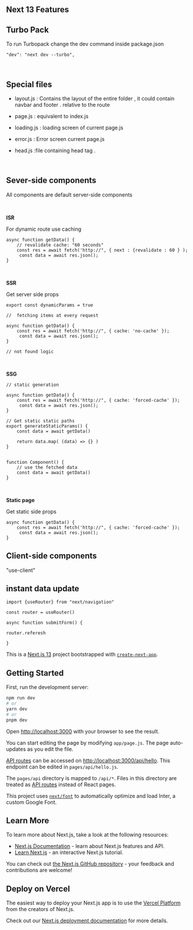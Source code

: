 
## Next 13 Features

## Turbo Pack
To run Turbopack change the dev command inside package.json 
```
"dev": "next dev --turbo",

```

<br> 

## Special files

- layout.js :
Contains the layout of the entire folder , it could contain navbar and footer . relative to the route

- page.js : equivalent to index.js

- loading.js : loading screen of current page.js

- error.js : Error screen current page.js

- head.js :file containing head tag .

 
<br> 

## Sever-side components
All components are default server-side components

<br> 

**ISR**

For dynamic route use caching

```
async function getData() {
    // revalidate cache: "60 seconds" 
    const res = await fetch('http://", { next : {revalidate : 60 } );  
     const data = await res.json();
}

```

<br> 

**SSR**

Get server side props
```
export const dynamicParams = true

//  fetching items at every request

async function getData() {
    const res = await fetch('http://", { cache: 'no-cache' });
     const data = await res.json();
}

// not found logic
```
<br> 

**SSG**
```
// static generation  

async function getData() {
    const res = await fetch('http://", { cache: 'forced-cache' });
     const data = await res.json();
}

// Get static static paths
export generateStaticParams() {
    const data = await getData()

    return data.map( (data) => {} )
}


function Component() {
    // use the fetched data
    const data = await getData()
}

```
<br> 

**Static page**

Get static side props

```
async function getData() {
    const res = await fetch('http://", { cache: 'forced-cache' });
     const data = await res.json();
}

```


## Client-side components

"use-client"


## instant data update

```
import {useRouter} from "next/navigation"

const router = useRouter()

async function submitForm() {

router.referesh

}

```


This is a [Next.js 13](https://nextjs.org/) project bootstrapped with [`create-next-app`](https://github.com/vercel/next.js/tree/canary/packages/create-next-app).

## Getting Started

First, run the development server:

```bash
npm run dev
# or
yarn dev
# or
pnpm dev
```

Open [http://localhost:3000](http://localhost:3000) with your browser to see the result.

You can start editing the page by modifying `app/page.js`. The page auto-updates as you edit the file.

[API routes](https://nextjs.org/docs/api-routes/introduction) can be accessed on [http://localhost:3000/api/hello](http://localhost:3000/api/hello). This endpoint can be edited in `pages/api/hello.js`.

The `pages/api` directory is mapped to `/api/*`. Files in this directory are treated as [API routes](https://nextjs.org/docs/api-routes/introduction) instead of React pages.

This project uses [`next/font`](https://nextjs.org/docs/basic-features/font-optimization) to automatically optimize and load Inter, a custom Google Font.

## Learn More

To learn more about Next.js, take a look at the following resources:

- [Next.js Documentation](https://nextjs.org/docs) - learn about Next.js features and API.
- [Learn Next.js](https://nextjs.org/learn) - an interactive Next.js tutorial.

You can check out [the Next.js GitHub repository](https://github.com/vercel/next.js/) - your feedback and contributions are welcome!

## Deploy on Vercel

The easiest way to deploy your Next.js app is to use the [Vercel Platform](https://vercel.com/new?utm_medium=default-template&filter=next.js&utm_source=create-next-app&utm_campaign=create-next-app-readme) from the creators of Next.js.

Check out our [Next.js deployment documentation](https://nextjs.org/docs/deployment) for more details.

 